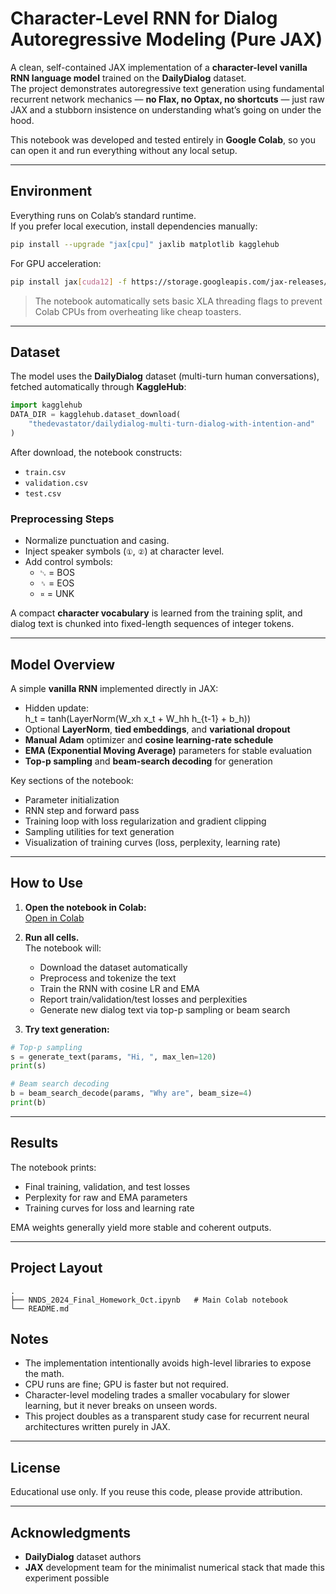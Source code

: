 # Character-Level RNN for Dialog Autoregressive Modeling (Pure JAX)

A clean, self-contained JAX implementation of a **character-level vanilla RNN language model** trained on the **DailyDialog** dataset.  
The project demonstrates autoregressive text generation using fundamental recurrent network mechanics — **no Flax, no Optax, no shortcuts** — just raw JAX and a stubborn insistence on understanding what’s going on under the hood.

This notebook was developed and tested entirely in **Google Colab**, so you can open it and run everything without any local setup.

---

## Environment

Everything runs on Colab’s standard runtime.  
If you prefer local execution, install dependencies manually:

```bash
pip install --upgrade "jax[cpu]" jaxlib matplotlib kagglehub
```

For GPU acceleration:

```bash
pip install jax[cuda12] -f https://storage.googleapis.com/jax-releases/jax_cuda_releases.html
```

> The notebook automatically sets basic XLA threading flags to prevent Colab CPUs from overheating like cheap toasters.

---

## Dataset

The model uses the **DailyDialog** dataset (multi-turn human conversations), fetched automatically through **KaggleHub**:

```python
import kagglehub
DATA_DIR = kagglehub.dataset_download(
    "thedevastator/dailydialog-multi-turn-dialog-with-intention-and"
)
```

After download, the notebook constructs:
- `train.csv`
- `validation.csv`
- `test.csv`

### Preprocessing Steps

- Normalize punctuation and casing.  
- Inject speaker symbols (`①`, `②`) at character level.  
- Add control symbols:
  - `␂` = BOS  
  - `␞` = EOS  
  - `¤` = UNK  

A compact **character vocabulary** is learned from the training split, and dialog text is chunked into fixed-length sequences of integer tokens.

---

## Model Overview

A simple **vanilla RNN** implemented directly in JAX:

- Hidden update:  
  h_t = tanh(LayerNorm(W_xh x_t + W_hh h_{t-1} + b_h))
- Optional **LayerNorm**, **tied embeddings**, and **variational dropout**  
- **Manual Adam** optimizer and **cosine learning-rate schedule**  
- **EMA (Exponential Moving Average)** parameters for stable evaluation  
- **Top-p sampling** and **beam-search decoding** for generation

Key sections of the notebook:
- Parameter initialization  
- RNN step and forward pass  
- Training loop with loss regularization and gradient clipping  
- Sampling utilities for text generation  
- Visualization of training curves (loss, perplexity, learning rate)

---

## How to Use

1. **Open the notebook in Colab:**  
   [Open in Colab](https://colab.research.google.com/drive/1ewN-Z-eLGEd52Yy35Ua6idGHwPHi6D3t?usp=sharing)

2. **Run all cells.**  
   The notebook will:
   - Download the dataset automatically  
   - Preprocess and tokenize the text  
   - Train the RNN with cosine LR and EMA  
   - Report train/validation/test losses and perplexities  
   - Generate new dialog text via top-p sampling or beam search

3. **Try text generation:**

```python
# Top-p sampling
s = generate_text(params, "Hi, ", max_len=120)
print(s)

# Beam search decoding
b = beam_search_decode(params, "Why are", beam_size=4)
print(b)
```

---

## Results

The notebook prints:
- Final training, validation, and test losses  
- Perplexity for raw and EMA parameters  
- Training curves for loss and learning rate  

EMA weights generally yield more stable and coherent outputs.

---

## Project Layout

```
.
├── NNDS_2024_Final_Homework_Oct.ipynb   # Main Colab notebook
└── README.md
```

## Notes

- The implementation intentionally avoids high-level libraries to expose the math.  
- CPU runs are fine; GPU is faster but not required.  
- Character-level modeling trades a smaller vocabulary for slower learning, but it never breaks on unseen words.  
- This project doubles as a transparent study case for recurrent neural architectures written purely in JAX.

---

## License

Educational use only. If you reuse this code, please provide attribution.

---

## Acknowledgments

- **DailyDialog** dataset authors  
- **JAX** development team for the minimalist numerical stack that made this experiment possible  
